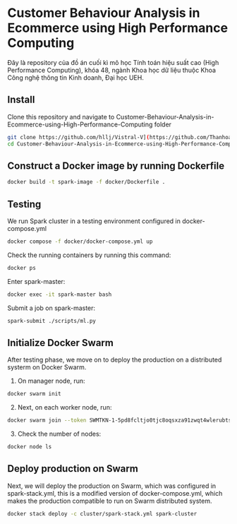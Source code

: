 # Customer Behaviour Analysis in Ecommerce using High Performance Computing
Đây là repository của đồ án cuối kì mô học Tính toán hiệu suất cao (High Performance Computing), khóa 48, ngành Khoa học dữ liệu thuộc Khoa Công nghệ thông tin Kinh doanh, Đại học UEH. 

## Install
Clone this repository and navigate to Customer-Behaviour-Analysis-in-Ecommerce-using-High-Performance-Computing folder
```bash
git clone https://github.com/hllj/Vistral-V](https://github.com/Thanhoanh/Customer-Behaviour-Analysis-in-Ecommerce-using-High-Performance-Computing.git
cd Customer-Behaviour-Analysis-in-Ecommerce-using-High-Performance-Computing
```
## Construct a Docker image by running Dockerfile 
```bash
docker build -t spark-image -f docker/Dockerfile .
```

## Testing
We run Spark cluster in a testing environment configured in docker-compose.yml
```bash
docker compose -f docker/docker-compose.yml up
```
Check the running containers by running this command: 
```bash
docker ps
```

Enter spark-master:
```bash
docker exec -it spark-master bash
```
Submit a job on spark-master: 
```bash
spark-submit ./scripts/ml.py
```

## Initialize Docker Swarm
After testing phase, we move on to deploy the production on a distributed systerm on Docker Swarm.
1. On manager node, run: 
```bash
docker swarm init
```
2. Next, on each worker node, run:
```bash
docker swarm join --token SWMTKN-1-5pd8fcltjo0tjc8oqsxza91zwqt4wlerubtslu7at7e64ugc7l-dt9df86gxhg5hnmtr8bhz6djp 192.168.65.3:2377
```
3. Check the number of nodes:
```bash
docker node ls
```
## Deploy production on Swarm 
Next, we will deploy the production on Swarm, which was configured in spark-stack.yml, this is a modified version of docker-compose.yml, which makes the production compatible to run on Swarm distributed system.
```bash
docker stack deploy -c cluster/spark-stack.yml spark-cluster
```
